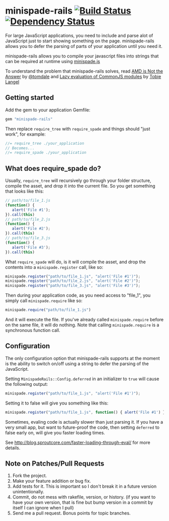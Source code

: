 # minispade-rails  [![Build Status](https://secure.travis-ci.org/keithpitt/minispade-rails.png)](http://travis-ci.org/keithpitt/minispade-rails) [![Dependency Status](https://gemnasium.com/keithpitt/minispade-rails.png)](https://gemnasium.com/keithpitt/minispade-rails)

For large JavaScript applications, you need to include and parse alot of JavaScript just to start showing something on the page. minispade-rails allows you to defer the parsing of parts of your application until you need it.

minispade-rails allows you to compile your javascript files into strings that can be required at runtime using [minispade.js](https://github.com/wycats/minispade)

To understand the problem that minispade-rails solves, read [AMD is Not the Answer](http://tomdale.net/2012/01/amd-is-not-the-answer/) by [@tomdale](http://github.com/tomdale) and [Lazy evaluation of CommonJS modules](http://calendar.perfplanet.com/2011/lazy-evaluation-of-commonjs-modules/) by [Tobie Langel](http://tobielangel.com/)

## Getting started

Add the gem to your application Gemfile:

```ruby
gem "minispade-rails"
```

Then replace `require_tree` with `require_spade` and things should "just work", for example:

```javascript
//= require_tree ./your_application
// Becomes...
//= require_spade ./your_application
```

## What does require_spade do?

Usually, `require_tree` will recursively go through your folder structure, compile the asset, and drop it into the current file. So you get something that looks like this:

```javascript
// path/to/file_1.js
(function() {
   alert('File #1');
}).call(this)
// path/to/file_2.js
(function() {
   alert('File #2');
}).call(this)
// path/to/file_3.js
(function() {
   alert('File #3');
}).call(this)
```

What `require_spade` will do, is it will compile the asset, and drop the contents into a `minispade.register` call, like so:

```javascript
minispade.register("path/to/file_1.js", "alert('File #1')");
minispade.register("path/to/file_2.js", "alert('File #2')");
minispade.register("path/to/file_3.js", "alert('File #3')");
```

Then during your application code, as you need access to "file_1", you simply call `minispade.require` like so:

```javascript
minispade.require("path/to/file_1.js")
```

And it will execute the file. If you've already called `minispade.require` before on the same file, it will do nothing. Note that calling `minispade.require` is a synchronous function call.

## Configuration

The only configuration option that minispade-rails supports at the moment is the ability to switch on/off using a string to defer the parsing of the JavaScript.

Setting `MinispadeRails::Config.deferred` in an initializer to `true` will cause the following output:

```javascript
minispade.register("path/to/file_1.js", "alert('File #1')");
```

Setting it to false will give you something like this:

```javascript
minispade.register("path/to/file_1.js", function() { alert('File #1') });
```

Sometimes, evaling code is actually slower than just parsing it. If you have a very small app, but want to future-proof the code, then setting `deferred` to false early on, will give you faster loading times.

See http://blog.sproutcore.com/faster-loading-through-eval/ for more details.

## Note on Patches/Pull Requests

1. Fork the project.
2. Make your feature addition or bug fix.
3. Add tests for it. This is important so I don't break it in a future version unintentionally.
4. Commit, do not mess with rakefile, version, or history. (if you want to have your own version, that is fine but bump version in a commit by itself I can ignore when I pull)
5. Send me a pull request. Bonus points for topic branches.

